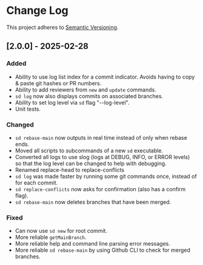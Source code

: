 # Change Log

This project adheres to [Semantic Versioning](https://semver.org/spec/v2.0.0.html).

## [2.0.0] - 2025-02-28

### Added

- Ability to use log list index for a commit indicator. Avoids having to copy & paste git hashes or PR numbers.
- Ability to add reviewers from `new` and `update` commands. 
- `sd log` now also displays commits on associated branches.
- Ability to set log level via `sd` flag "--log-level".
- Unit tests.

### Changed

- `sd rebase-main` now outputs in real time instead of only when rebase ends.
- Moved all scripts to subcommands of a new `sd` executable.
- Converted all logs to use slog (logs at DEBUG, INFO, or ERROR levels) so that the log level can be changed to help with debugging. 
- Renamed replace-head to replace-conflicts
- `sd log` was made faster by running some git commands once, instead of for each commit.
- `sd replace-conflicts` now asks for confirmation (also has a confirm flag).
- `sd rebase-main` now deletes branches that have been merged.

### Fixed

- Can now use `sd new` for root commit.
- More reliable `getMainBranch`.
- More reliable help and command line parsing error messages.
- More reliable `sd rebase-main` by using Github CLI to check for merged branches.

